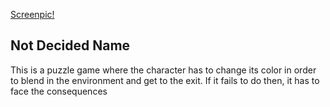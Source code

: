 [Screenpic!](ScreenShots/Change.png)

## Not Decided Name

This is a puzzle game where the character has to change its color in order to blend in the environment and get to the exit. If it fails to do then, it has to face the consequences

